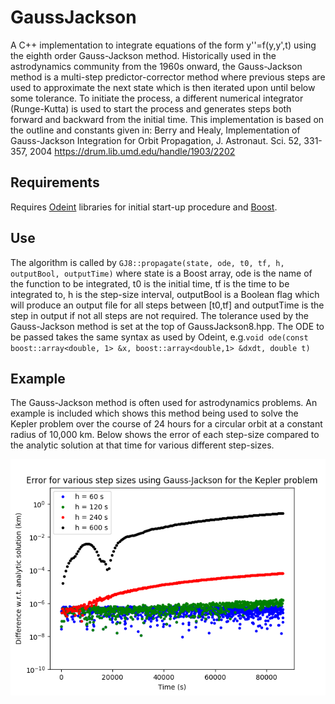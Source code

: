 # GaussJackson
A C++ implementation to integrate equations of the form y''=f(y,y',t) using the eighth order Gauss-Jackson method. Historically used in the astrodynamics community from the 1960s onward, the Gauss-Jackson method is a multi-step predictor-corrector method where previous steps are used to approximate the next state which is then iterated upon until below some tolerance. To initiate the process, a different numerical integrator (Runge-Kutta) is used to start the process and generates steps both forward and backward from the initial time. This implementation is based on the outline and constants given in: Berry and Healy, Implementation of Gauss-Jackson Integration for Orbit Propagation, J. Astronaut. Sci. 52, 331-357, 2004 https://drum.lib.umd.edu/handle/1903/2202



## Requirements
Requires [Odeint](http://headmyshoulder.github.io/odeint-v2/) libraries for initial start-up procedure and [Boost](http://boost.org).

## Use
The algorithm is called by `GJ8::propagate(state, ode, t0, tf, h, outputBool, outputTime)` where state is a Boost array, ode is the name of the function to be integrated, t0 is the initial time, tf is the time to be integrated to, h is the step-size interval, outputBool is a Boolean flag which will produce an output file for all steps between [t0,tf] and outputTime is the step in output if not all steps are not required. The tolerance used by the Gauss-Jackson method is set at the top of GaussJackson8.hpp.  The ODE to be passed takes the same syntax as used by Odeint, e.g.`void ode(const boost::array<double, 1> &x, boost::array<double,1> &dxdt, double t)`

## Example
The Gauss-Jackson method is often used for astrodynamics problems. An example is included which shows this method being used to solve the Kepler problem over the course of 24 hours for a circular orbit at a constant radius of 10,000 km. Below shows the error of each step-size compared to the analytic solution at that time for various different step-sizes.

![Alt text](example/Kepler.png)
